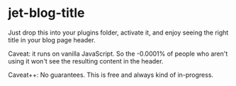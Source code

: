 # jet-blog-title

Just drop this into your plugins folder, activate it, and enjoy seeing the right title in your blog page header.

Caveat: it runs on vanilla JavaScript. So the -0.0001% of people who aren't using it won't see the resulting content in the header.

Caveat++: No guarantees. This is free and always kind of in-progress.

